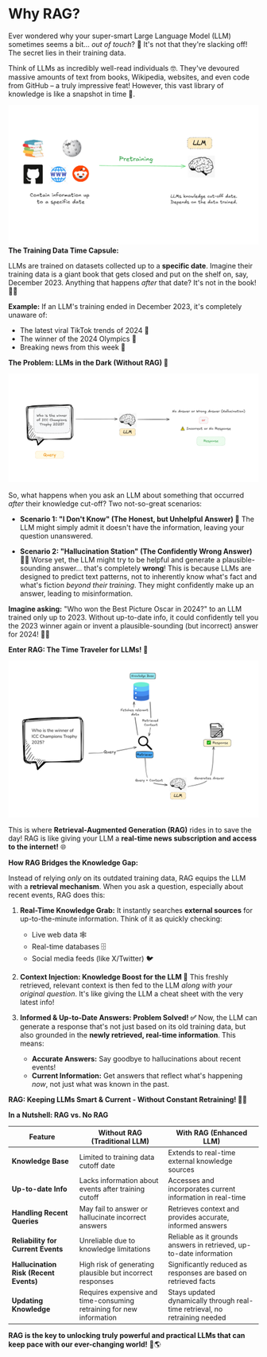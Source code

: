 




# Why RAG?

Ever wondered why your super-smart Large Language Model (LLM) sometimes seems a bit… *out of touch*? 🤔  It's not that they're slacking off! The secret lies in their training data.

Think of LLMs as incredibly well-read individuals 🤓. They've devoured massive amounts of text from books, Wikipedia, websites, and even code from GitHub – a truly impressive feat!  However, this vast library of knowledge is like a snapshot in time 📸.

![image](https://github.com/Charikshith/RAG_techniques/blob/main/Theory/images/why_rag1.PNG)
**The Training Data Time Capsule:**

LLMs are trained on datasets collected up to a **specific date**.  Imagine their training data is a giant book that gets closed and put on the shelf on, say, December 2023.  Anything that happens *after* that date?  It's not in the book! 🙅‍♀️

**Example:** If an LLM's training ended in December 2023, it's completely unaware of:

*  The latest viral TikTok trends of 2024 📱
*  The winner of the 2024 Olympics 🥇
*  Breaking news from this week 📰

**The Problem: LLMs in the Dark (Without RAG) 🔦**

![image](https://github.com/Charikshith/RAG_techniques/blob/main/Theory/images/why_rag2.PNG)

So, what happens when you ask an LLM about something that occurred *after* their knowledge cut-off?  Two not-so-great scenarios:

* **Scenario 1: "I Don't Know" (The Honest, but Unhelpful Answer) 🤷**  The LLM might simply admit it doesn't have the information, leaving your question unanswered.

* **Scenario 2: "Hallucination Station" (The Confidently Wrong Answer) 😵‍💫**  Worse yet, the LLM might try to be helpful and generate a plausible-sounding answer… that's completely **wrong**! This is because LLMs are designed to predict text patterns, not to inherently know what's fact and what's fiction *beyond their training*. They might confidently make up an answer, leading to misinformation.

**Imagine asking:** "Who won the Best Picture Oscar in 2024?" to an LLM trained only up to 2023.  Without up-to-date info, it could confidently tell you the 2023 winner again or invent a plausible-sounding (but incorrect) answer for 2024! 🤦‍♂️






**Enter RAG: The Time Traveler for LLMs! 🚀**

![image](https://github.com/Charikshith/RAG_techniques/blob/main/Theory/images/why_rag3.PNG)

This is where **Retrieval-Augmented Generation (RAG)** rides in to save the day!  RAG is like giving your LLM a **real-time news subscription and access to the internet!** 🌐

**How RAG Bridges the Knowledge Gap:**

Instead of relying *only* on its outdated training data, RAG equips the LLM with a **retrieval mechanism**. When you ask a question, especially about recent events, RAG does this:

1. **Real-Time Knowledge Grab:**  It instantly searches **external sources** for up-to-the-minute information. Think of it as quickly checking:
    * Live web data 🕸️
    * Real-time databases 🗄️
    * Social media feeds (like X/Twitter) 🐦

2. **Context Injection: Knowledge Boost for the LLM 💪**  This freshly retrieved, relevant context is then fed to the LLM *along with your original question*.  It's like giving the LLM a cheat sheet with the very latest info!

3. **Informed & Up-to-Date Answers: Problem Solved! ✅** Now, the LLM can generate a response that's not just based on its old training data, but also grounded in the **newly retrieved, real-time information**.  This means:

    * **Accurate Answers:**  Say goodbye to hallucinations about recent events!
    * **Current Information:**  Get answers that reflect what's happening *now*, not just what was known in the past.

**RAG: Keeping LLMs Smart & Current - Without Constant Retraining! 🧠✨**

**In a Nutshell: RAG vs. No RAG**

| Feature         | Without RAG (Traditional LLM)                                   | With RAG (Enhanced LLM)                                                  |
|-----------------|--------------------------------------------------------------------|--------------------------------------------------------------------------|
| **Knowledge Base** | Limited to training data cutoff date                               | Extends to real-time external knowledge sources                             |
| **Up-to-date Info**| Lacks information about events after training cutoff                 | Accesses and incorporates current information in real-time                 |
| **Handling Recent Queries** | May fail to answer or hallucinate incorrect answers                       | Retrieves context and provides accurate, informed answers                |
| **Reliability for Current Events** | Unreliable due to knowledge limitations                               | Reliable as it grounds answers in retrieved, up-to-date information     |
| **Hallucination Risk (Recent Events)** | High risk of generating plausible but incorrect responses           | Significantly reduced as responses are based on retrieved facts      |
| **Updating Knowledge** | Requires expensive and time-consuming retraining for new information | Stays updated dynamically through real-time retrieval, no retraining needed |

**RAG is the key to unlocking truly powerful and practical LLMs that can keep pace with our ever-changing world!** 🚀🌎


